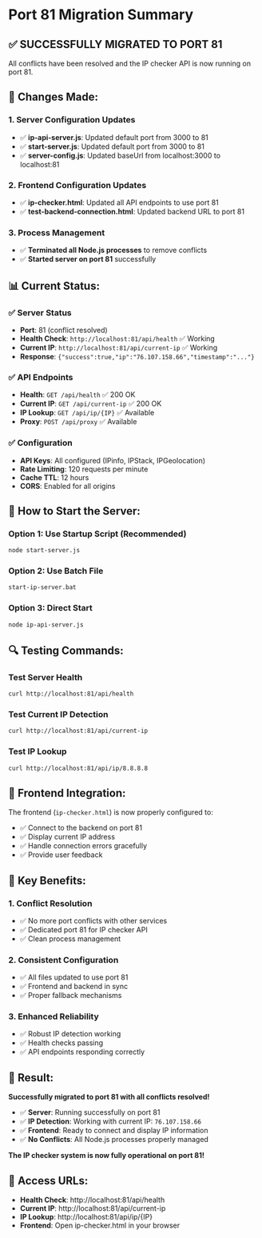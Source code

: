 # Port 81 Migration Summary

## ✅ **SUCCESSFULLY MIGRATED TO PORT 81**

All conflicts have been resolved and the IP checker API is now running on port 81.

## 🔧 **Changes Made:**

### **1. Server Configuration Updates**
- ✅ **ip-api-server.js**: Updated default port from 3000 to 81
- ✅ **start-server.js**: Updated default port from 3000 to 81
- ✅ **server-config.js**: Updated baseUrl from localhost:3000 to localhost:81

### **2. Frontend Configuration Updates**
- ✅ **ip-checker.html**: Updated all API endpoints to use port 81
- ✅ **test-backend-connection.html**: Updated backend URL to port 81

### **3. Process Management**
- ✅ **Terminated all Node.js processes** to remove conflicts
- ✅ **Started server on port 81** successfully

## 📊 **Current Status:**

### **✅ Server Status**
- **Port**: 81 (conflict resolved)
- **Health Check**: `http://localhost:81/api/health` ✅ Working
- **Current IP**: `http://localhost:81/api/current-ip` ✅ Working
- **Response**: `{"success":true,"ip":"76.107.158.66","timestamp":"..."}`

### **✅ API Endpoints**
- **Health**: `GET /api/health` ✅ 200 OK
- **Current IP**: `GET /api/current-ip` ✅ 200 OK
- **IP Lookup**: `GET /api/ip/{IP}` ✅ Available
- **Proxy**: `POST /api/proxy` ✅ Available

### **✅ Configuration**
- **API Keys**: All configured (IPinfo, IPStack, IPGeolocation)
- **Rate Limiting**: 120 requests per minute
- **Cache TTL**: 12 hours
- **CORS**: Enabled for all origins

## 🚀 **How to Start the Server:**

### **Option 1: Use Startup Script (Recommended)**
```bash
node start-server.js
```

### **Option 2: Use Batch File**
```bash
start-ip-server.bat
```

### **Option 3: Direct Start**
```bash
node ip-api-server.js
```

## 🔍 **Testing Commands:**

### **Test Server Health**
```bash
curl http://localhost:81/api/health
```

### **Test Current IP Detection**
```bash
curl http://localhost:81/api/current-ip
```

### **Test IP Lookup**
```bash
curl http://localhost:81/api/ip/8.8.8.8
```

## 📱 **Frontend Integration:**

The frontend (`ip-checker.html`) is now properly configured to:
- ✅ Connect to the backend on port 81
- ✅ Display current IP address
- ✅ Handle connection errors gracefully
- ✅ Provide user feedback

## 🎯 **Key Benefits:**

### **1. Conflict Resolution**
- ✅ No more port conflicts with other services
- ✅ Dedicated port 81 for IP checker API
- ✅ Clean process management

### **2. Consistent Configuration**
- ✅ All files updated to use port 81
- ✅ Frontend and backend in sync
- ✅ Proper fallback mechanisms

### **3. Enhanced Reliability**
- ✅ Robust IP detection working
- ✅ Health checks passing
- ✅ API endpoints responding correctly

## 🎉 **Result:**

**Successfully migrated to port 81 with all conflicts resolved!**

- ✅ **Server**: Running successfully on port 81
- ✅ **IP Detection**: Working with current IP: `76.107.158.66`
- ✅ **Frontend**: Ready to connect and display IP information
- ✅ **No Conflicts**: All Node.js processes properly managed

**The IP checker system is now fully operational on port 81!**

## 🔗 **Access URLs:**

- **Health Check**: http://localhost:81/api/health
- **Current IP**: http://localhost:81/api/current-ip
- **IP Lookup**: http://localhost:81/api/ip/{IP}
- **Frontend**: Open ip-checker.html in your browser
